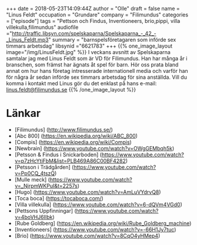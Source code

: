 +++
date = 2018-05-23T14:09:44Z
author = "Olle"
draft = false
name = "Linus Feldt"
occupation = "Grundare"
company = "Filimundus"
categories = ["episode"]
tags = "Pettson och Findus, Inventioneers, brio,pippi, villa villekulla,filimundus"
audiofile ="http://traffic.libsyn.com/spelskaparna/Spelskaparna_-_42_-_Linus_Feldt.mp3"
summary = "barnspelsföretagaren som införde sex timmars arbetsdag"
libsynid ="6621783"
+++
{{% one_image_layout image="/img/LinusFeldt.jpg" %}}
I veckans avsnitt av Spelskaparna samtalar jag med Linus Feldt som är VD för Filimundus. Han har många år i branschen, som främst har ägnats åt spel för barn. Hör oss prata bland annat om hur hans företag intresserade internationell media och varför han för några år sedan införde sex timmars arbetsdag för sina anställda. Vill du komma i kontakt med Linus gör du det enklast på hans e-mail: linus.feldt@filimundus.se
{{% /one_image_layout %}}
# Länkar
* [Filimundus] (http://www.filimundus.se/)
* [Abc 800] (https://en.wikipedia.org/wiki/ABC_800)
* [Compis] (https://en.wikipedia.org/wiki/Compis)
* [Newbrain] (https://www.youtube.com/watch?v=OWgGEMbqh5k)
* [Petsson & Findus i Snickarboden] (https://www.youtube.com/watch?v=p7zHcYtiFbM&list=PLB469A86C00BF4282)
* [Petsson i Trädgården] (https://www.youtube.com/watch?v=Pp0CQ_4tszQ)
* [Mulle meck] (https://www.youtube.com/watch?v=_NjrpmWKPuI&t=2257s)
* [Hugo] (https://www.youtube.com/watch?v=AmLuVYdrvQ8)
* [Toca boca] (https://tocaboca.com/)
* [Villa villekulla] (https://www.youtube.com/watch?v=6-dQVm4VGd0)
* [Pettsons Uppfinningar] (https://www.youtube.com/watch?v=4boVHJ6IIbk)
* [Rube Goldberg] (https://en.wikipedia.org/wiki/Rube_Goldberg_machine)
* [Inventioneers] (https://www.youtube.com/watch?v=-66H1Jy7tuc)
* [Brio] (https://www.youtube.com/watch?v=8CqO4yHMep4)
